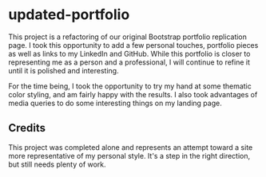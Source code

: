 # updated-portfolio

This project is a refactoring of our original Bootstrap portfolio replication page. I took this opportunity to add a few personal touches, portfolio pieces as well as links to my LinkedIn and GitHub. While this portfolio is closer to representing me as a person and a professional, I will continue to refine it until it is polished and interesting. 

For the time being, I took the opportunity to try my hand at some thematic color styling, and am fairly happy with the results. I also took advantages of media queries to do some interesting things on my landing page. 

## Credits 
This project was completed alone and represents an attempt toward a site more representative of my personal style. It's a step in the right direction, but still needs plenty of work. 

